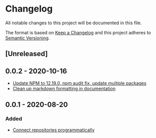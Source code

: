 # Changelog

All notable changes to this project will be documented in this file.

The format is based on [Keep a Changelog](http://keepachangelog.com/en/1.0.0/)
and this project adheres to [Semantic Versioning](http://semver.org/spec/v2.0.0.html).

## [Unreleased]

## 0.0.2 - 2020-10-16

- [Update NPM to 12.19.0, npm audit fix, update multiple packages](7cc81860677cdec934b78b5da679c34532cdb253)
- [Clean up markdown formatting in documentation](13c9f4a65d307b63b8fcfb9d291fc194eb03a191)

## 0.0.1 - 2020-08-20

### Added

- [Connect repositories programmatically](d760d5b3ef88a7576a546429f3b85ae6d18a9f61)
